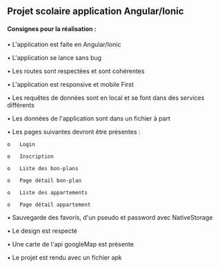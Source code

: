 ## Projet scolaire application Angular/Ionic


#### Consignes pour la réalisation :


  •	L'application est faite en Angular/Ionic
  
  •	L'application se lance sans bug 
  
  •	Les routes sont respectées et sont cohérentes 
  
  •	L'application est responsive et mobile First 
  
  •	Les requêtes de données sont en local et se font dans des services différents
  
  •	Les données de l'application sont dans un fichier à part
  
  •	Les pages suivantes devront être présentes :
  
    o	Login 
    
    o	Inscription 
    
    o	Liste des bon-plans 
    
    o	Page détail bon-plan 
    
    o	Liste des appartements
    
    o	Page détail appartement 
    
  •	Sauvegarde des favoris, d'un pseudo et password avec NativeStorage 
  
  •	Le design est respecté 
  
  •	Une carte de l'api googleMap est présente 
  
  •	Le projet est rendu avec un fichier apk 
